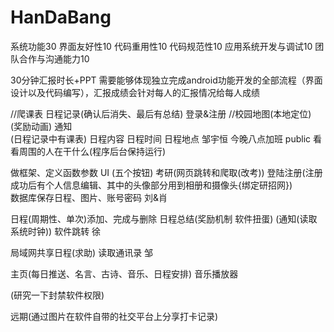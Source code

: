 ﻿# HanDaBang
系统功能30
界面友好性10
代码重用性10
代码规范性10
应用系统开发与调试10
团队合作与沟通能力10

30分钟汇报时长+PPT
需要能够体现独立完成android功能开发的全部流程（界面设计以及代码编写），汇报成绩会针对每人的汇报情况给每人成绩

//爬课表  日程记录(确认后消失、最后有总结)  登录&注册  //校园地图(本地定位)  (奖励动画)  通知  
(日程记录中有课表)
日程内容  日程时间  日程地点
邹宇恒 今晚八点加班 public
看看周围的人在干什么(程序后台保持运行)

做框架、定义函数参数  UI  (五个按钮)
考研(网页跳转和爬取(改考))
登陆注册(注册成功后有个人信息编辑、其中的头像部分用到相册和摄像头{绑定研招网})  
数据库保存日程、图片、账号密码
 刘&肖


日程(周期性、单次)添加、完成与删除  日程总结(奖励机制  软件扭蛋)  (通知(读取系统时钟))  软件跳转  徐

局域网共享日程(求助)  读取通讯录  邹

主页(每日推送、名言、古诗、音乐、日程安排) 音乐播放器

(研究一下封禁软件权限)

远期(通过图片在软件自带的社交平台上分享打卡记录)
